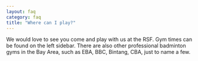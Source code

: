 ```yaml
---
layout: faq
category: faq
title: "Where can I play?"
---
```


We would love to see you come and play with us at the RSF. Gym times can be found on the left sidebar. There are also other professional badminton gyms in the Bay Area, such as EBA, BBC, Bintang, CBA, just to name a few.

